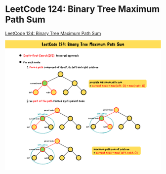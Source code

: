 # LeetCode 124: Binary Tree Maximum Path Sum
[LeetCode 124: Binary Tree Maximum Path Sum](https://yuminlee2.medium.com/leetcode-124-binary-tree-maximum-path-sum-664545ce8bcd)

![leetcode 124 summary-card](https://github.com/ClaireLee22/Leetcode/blob/main/LeeCode%20124-%20Binary%20Tree%20Maximum%20Path%20Sum/images/lc%20124%20summary%20card.png)
